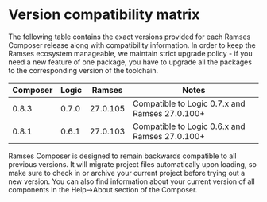 # Version compatibility matrix

The following table contains the exact versions provided for each Ramses Composer
release along with compatibility information. In order to keep the Ramses ecosystem
manageable, we maintain strict upgrade policy - if you need a new feature of one package,
you have to upgrade all the packages to the corresponding version of the toolchain.

|Composer |Logic    | Ramses        | Notes                                             |
|---------|---------|---------------|---------------------------------------------------|
|0.8.3    |0.7.0    | 27.0.105      | Compatible to Logic 0.7.x and Ramses 27.0.100+    |
|0.8.1    |0.6.1    | 27.0.103      | Compatible to Logic 0.6.x and Ramses 27.0.100+    |

Ramses Composer is designed to remain backwards compatible to all previous versions. It will migrate project files automatically upon loading, so make sure to check in or archive your current project before trying out a new version.
You can also find information about your current version of all components in the Help->About section of the Composer.
